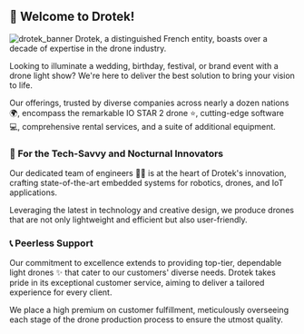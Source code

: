 ## 🤝 Welcome to Drotek!
![drotek_banner](https://github.com/Drotek-team/.github/assets/13716151/51f5f00c-6dda-4bca-95a8-a9490ab4af16)
Drotek, a distinguished French entity, boasts over a decade of expertise in the drone industry.

Looking to illuminate a wedding, birthday, festival, or brand event with a drone light show? We're here to deliver the best solution to bring your vision to life.

Our offerings, trusted by diverse companies across nearly a dozen nations 🌍, encompass the remarkable IO STAR 2 drone ⭐, cutting-edge software 💻, comprehensive rental services, and a suite of additional equipment.
### 🔧 For the Tech-Savvy and Nocturnal Innovators

Our dedicated team of engineers 👨‍💻 is at the heart of Drotek's innovation, crafting state-of-the-art embedded systems for robotics, drones, and IoT applications.

Leveraging the latest in technology and creative design, we produce drones that are not only lightweight and efficient but also user-friendly.
### 📞 Peerless Support

Our commitment to excellence extends to providing top-tier, dependable light drones ✨ that cater to our customers' diverse needs. Drotek takes pride in its exceptional customer service, aiming to deliver a tailored experience for every client.

We place a high premium on customer fulfillment, meticulously overseeing each stage of the drone production process to ensure the utmost quality.
